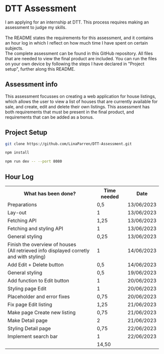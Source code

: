 # DTT Assessment
I am applying for an internship at DTT. This process requires making an assessment to judge my skills. <br><br>
The README states the requirements for this assessment, and it contains an hour log in which I reflect on how much time I have spent on certain subjects. <br>
The complete assessment can be found in this GitHub repository. All files that are needed to view the final product are included. You can run the files on your own device by following the steps I have declared in "Project setup", further along this README.


## Assessment info
This assessment focusses on creating a web application for house listings, which allows the user to view a list of houses that are currently available for sale, and create, edit and delete their own listings. This assessment has both requirements that must be present in the final product, and requirements that can be added as a bonus. 


## Project Setup
``` sh
git clone https://github.com/LinaParren/DTT-Assessment.git
```

```sh
npm install
```

```sh
npm run dev -- --port 8080
```

## Hour Log

<table>
  <tr>
    <th>What has been done?</th>
    <th>Time needed</th>
    <th>Date</th>
  </tr>
  <tr>
    <td>Preparations</td>
    <td>0,5</td>
    <td>13/06/2023</td>
  </tr>
  <tr>
    <td>Lay-out</td>
    <td>1</td>
    <td>13/06/2023</td>
  </tr>
  <tr>
    <td>Fetching API</td>
    <td>1,25</td>
    <td>13/06/2023</td>
  </tr>
  <tr>
    <td>Fetching and styling API</td>
    <td>1</td>
    <td>13/06/2023</td>
  </tr>
  <tr>
    <td>General styling</td>
    <td>0,25</td>
    <td>13/06/2023</td>
  </tr>
  <tr>
    <td>Finish the overview of houses <br> (All retrieved info displayed corretly and with styling) </td>
    <td>1</td>
    <td>14/06/2023</td>
  </tr>
  <tr>
    <td>Add Edit + Delete button</td>
    <td>0,5</td>
    <td>14/06/2023</td>
  </tr>
  <tr>
    <td>General styling</td>
    <td>0,5</td>
    <td>19/06/2023</td>
  </tr>
  <tr>
    <td>Add function to Edit button</td>
    <td>1</td>
    <td>20/06/2023</td>
  </tr>
  <tr>
    <td>Styling page Edit</td>
    <td>1</td>
    <td>20/06/2023</td>
  </tr>
  <tr>
    <td>Placeholder and error fixes</td>
    <td>0,75</td>
    <td>20/06/2023</td>
  </tr>
  <tr>
    <td>Fix page Edit listing</td>
    <td>1,25</td>
    <td>21/06/2023</td>
  </tr>
  <tr>
    <td>Make page Create new listing</td>
    <td>0,75</td>
    <td>21/06/2023</td>
  </tr>
  <tr>
    <td>Make Detail page</td>
    <td>2</td>
    <td>21/06/2023</td>
  </tr>
  <tr>
    <td>Styling Detail page</td>
    <td>0,75</td>
    <td>22/06/2023</td>
  </tr>
  <tr>
    <td>Implement search bar</td>
    <td>1</td>
    <td>22/06/2023</td>
  </tr>
  <tr>
    <td></td>
    <td>14,50</td>
    <td></td>
  </tr>
</table>

